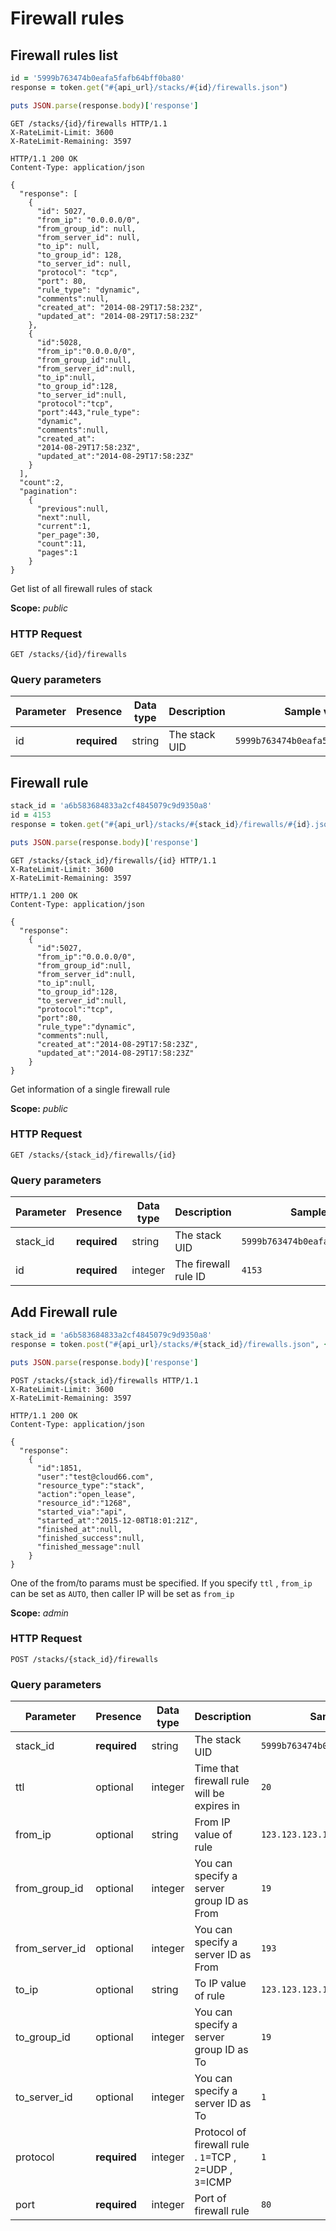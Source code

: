# Firewall rules

## Firewall rules list

```ruby
id = '5999b763474b0eafa5fafb64bff0ba80'
response = token.get("#{api_url}/stacks/#{id}/firewalls.json")

puts JSON.parse(response.body)['response']
```

```http
GET /stacks/{id}/firewalls HTTP/1.1
X-RateLimit-Limit: 3600
X-RateLimit-Remaining: 3597
```

```http
HTTP/1.1 200 OK
Content-Type: application/json

{
  "response": [
    {
      "id": 5027,
      "from_ip": "0.0.0.0/0",
      "from_group_id": null,
      "from_server_id": null,
      "to_ip": null,
      "to_group_id": 128,
      "to_server_id": null,
      "protocol": "tcp",
      "port": 80,
      "rule_type": "dynamic",
      "comments":null,
      "created_at": "2014-08-29T17:58:23Z",
      "updated_at": "2014-08-29T17:58:23Z"
    },
    {
      "id":5028,
      "from_ip":"0.0.0.0/0",
      "from_group_id":null,
      "from_server_id":null,
      "to_ip":null,
      "to_group_id":128,
      "to_server_id":null,
      "protocol":"tcp",
      "port":443,"rule_type":
      "dynamic",
      "comments":null,
      "created_at":
      "2014-08-29T17:58:23Z",
      "updated_at":"2014-08-29T17:58:23Z"
    }
  ],
  "count":2,
  "pagination":
    {
      "previous":null,
      "next":null,
      "current":1,
      "per_page":30,
      "count":11,
      "pages":1
    }
}
```

Get list of all firewall rules of stack

<aside class="notice">
<b>Scope:</b> <i>public</i>
</aside>

### HTTP Request

`GET /stacks/{id}/firewalls`

### Query parameters

Parameter | Presence | Data type | Description |  Sample value
--------- | ------- | ------- |----------- |  -------
id | **required** | string | The stack UID | `5999b763474b0eafa5fafb64bff0ba80`

## Firewall rule

```ruby
stack_id = 'a6b583684833a2cf4845079c9d9350a8'
id = 4153
response = token.get("#{api_url}/stacks/#{stack_id}/firewalls/#{id}.json")

puts JSON.parse(response.body)['response']
```

```http
GET /stacks/{stack_id}/firewalls/{id} HTTP/1.1
X-RateLimit-Limit: 3600
X-RateLimit-Remaining: 3597
```

```http
HTTP/1.1 200 OK
Content-Type: application/json

{
  "response":
    {
      "id":5027,
      "from_ip":"0.0.0.0/0",
      "from_group_id":null,
      "from_server_id":null,
      "to_ip":null,
      "to_group_id":128,
      "to_server_id":null,
      "protocol":"tcp",
      "port":80,
      "rule_type":"dynamic",
      "comments":null,
      "created_at":"2014-08-29T17:58:23Z",
      "updated_at":"2014-08-29T17:58:23Z"
    }
}
```

Get information of a single firewall rule

<aside class="notice">
<b>Scope:</b> <i>public</i>
</aside>

### HTTP Request

`GET /stacks/{stack_id}/firewalls/{id}`

### Query parameters

Parameter | Presence | Data type | Description |  Sample value
--------- | ------- | ------- |----------- |  -------
stack_id | **required** | string | The stack UID | `5999b763474b0eafa5fafb64bff0ba80`
id | **required** | integer | The firewall rule ID | `4153`

## Add Firewall rule

```ruby
stack_id = 'a6b583684833a2cf4845079c9d9350a8'
response = token.post("#{api_url}/stacks/#{stack_id}/firewalls.json", {body: {:from_ip => '123.123.123.123', :protocol => 1, :port => 80, :ttl => 20}})

puts JSON.parse(response.body)['response']
```

```http
POST /stacks/{stack_id}/firewalls HTTP/1.1
X-RateLimit-Limit: 3600
X-RateLimit-Remaining: 3597
```

```http
HTTP/1.1 200 OK
Content-Type: application/json

{
  "response":
    {
      "id":1851,
      "user":"test@cloud66.com",
      "resource_type":"stack",
      "action":"open_lease",
      "resource_id":"1268",
      "started_via":"api",
      "started_at":"2015-12-08T18:01:21Z",
      "finished_at":null,
      "finished_success":null,
      "finished_message":null
    }
}
```

One of the from/to params must be specified.
If you specify `ttl` , `from_ip` can be set as `AUTO`, then caller IP will be set as `from_ip`

<aside class="notice">
<b>Scope:</b> <i>admin</i>
</aside>

### HTTP Request

`POST /stacks/{stack_id}/firewalls`

### Query parameters

Parameter | Presence | Data type | Description |  Sample value
--------- | ------- | ------- |----------- |  -------
stack_id | **required** | string | The stack UID | `5999b763474b0eafa5fafb64bff0ba80`
ttl | optional | integer | Time that firewall rule will be expires in | `20`
from_ip | optional | string | From IP value of rule | `123.123.123.123`
from_group_id | optional | integer | You can specify a server group ID as From | `19`
from_server_id | optional | integer | You can specify a server ID as From | `193`
to_ip | optional | string | To IP value of rule | `123.123.123.123`
to_group_id | optional | integer | You can specify a server group ID as To | `19`
to_server_id | optional | integer | You can specify a server ID as To | `1`
protocol | **required** | integer | Protocol of firewall rule . `1`=TCP , `2`=UDP , `3`=ICMP | `1`
port | **required** | integer | Port of firewall rule | `80`
